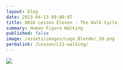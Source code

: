 ```yaml
---
layout: blog
date: 2023-04-13 09:00:07
title: 0010 Lesson Eleven - The Walk Cycle
summary: Human Figure Walking
published: false
image: /assets/images/Logo_Blender_50.png
permalink: /Lesson/L11-walking/
---
```


<img src="/KAPE-learn/assets/images/marey.jpg" />

<script src="https://gist.github.com/urbanistica/7f0a3f1d004d52a4dac6292b6ed2016d.js"></script>